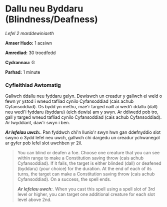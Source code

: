 # Dallu neu Byddaru (Blindness/Deafness)

*Lefel 2 marddewiniaeth*

**Amser Hudo:** 1 acsiwn

**Amrediad:** 30 troedfedd

**Cydrannau:** G

**Parhad:** 1 minute

### Cyfieithiad Awtomatig

Gallwch ddallu neu fyddaru gelyn. Dewiswch un creadur y gallwch ei weld o fewn yr ystod i wneud tafliad cynilo Cyfansoddiad (cais achub Cyfansoddiad). Os bydd yn methu, mae'r targed naill ai wedi'i ddallu (dall) neu wedi'i fyddaru (byddaru) (eich dewis) am y swyn. Ar ddiwedd pob tro, gall y targed wneud tafliad cynilo Cyfansoddiad (cais achub Cyfansoddiad). Ar lwyddiant, daw'r swyn i ben.

***Ar lefelau uwch:***. Pan fyddwch chi'n llunio'r swyn hwn gan ddefnyddio slot swyno o 3ydd lefel neu uwch, gallwch chi dargedu un creadur ychwanegol ar gyfer pob lefel slot uwchben yr 2il.

>  You can blind or deafen a foe. Choose one creature that you can see within range to make a Constitution saving throw (cais achub Cyfansoddiad). If it fails, the target is either blinded (dall) or deafened (byddaru) (your choice) for the duration. At the end of each of its turns, the target can make a Constitution saving throw (cais achub Cyfansoddiad). On a success, the spell ends.
>  
>  ***Ar lefelau uwch:***. When you cast this spell using a spell slot of 3rd level or higher, you can target one additional creature for each slot level above 2nd.